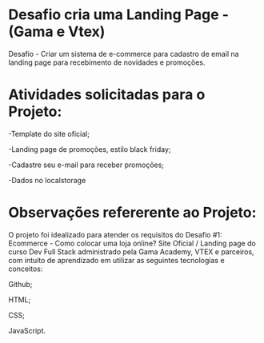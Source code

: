 # Desafio cria uma Landing Page - (Gama e Vtex)

Desafio - Criar um sistema de e-commerce para cadastro de email na landing page para recebimento de novidades e promoções.

# Atividades solicitadas para o Projeto: 

-Template do site oficial; 

-Landing page de promoções, estilo black friday; 

-Cadastre seu e-mail para receber promoções;

-Dados no localstorage

# Observações refererente ao Projeto:

O projeto foi idealizado para atender os requisitos do Desafio #1: Ecommerce - Como colocar uma loja online? Site Oficial / Landing page do curso Dev Full Stack administrado pela Gama Academy, VTEX e parceiros, com intuito de aprendizado em utilizar as seguintes tecnologias e conceitos:

Github;

HTML;

CSS;

JavaScript.
